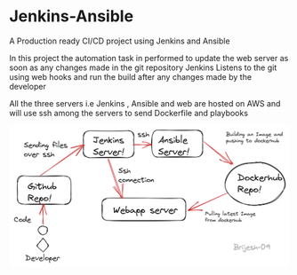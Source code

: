 # Jenkins-Ansible

A Production ready CI/CD project using Jenkins and Ansible 

In this project the automation task in performed to update the web server as soon as any changes made in the git repository 
Jenkins Listens to the git using web hooks and run the build after any changes made by the developer 

All the three servers i.e Jenkins , Ansible and web are hosted on AWS and will use ssh among the servers to send Dockerfile and playbooks 


![flow](https://github.com/Brijesh-09/Jenkins-Ansible/blob/main/Untitled-2022-12-09-0028.png)
